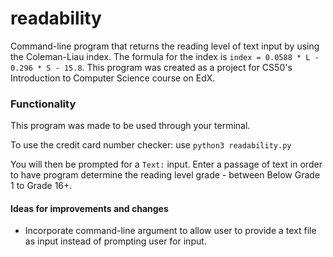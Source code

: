 # readability
Command-line program that returns the reading level of text input by using the Coleman-Liau index. The formula for the index is `index = 0.0588 * L - 0.296 * S - 15.8`. This program was created as a project for CS50's Introduction to Computer Science course on EdX. 

### Functionality
This program was made to be used through your terminal.

To use the credit card number checker: use `python3 readability.py`

You will then be prompted for a `Text:` input. Enter a passage of text in order to have program determine the reading level grade - between Below Grade 1 to Grade 16+.


#### Ideas for improvements and changes
- Incorporate command-line argument to allow user to provide a text file as input instead of prompting user for input.
